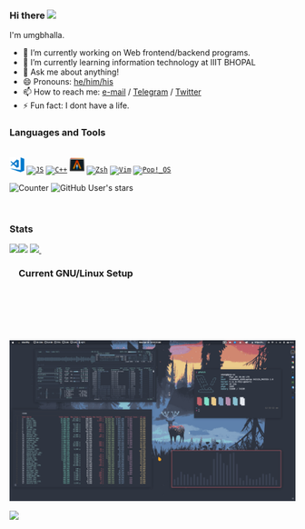 ### Hi there <img src="https://raw.githubusercontent.com/MartinHeinz/MartinHeinz/master/wave.gif" width="30px">

I'm umgbhalla.

- 🔭 I’m currently working on Web frontend/backend programs.
- 🌱 I’m currently learning information technology at IIIT BHOPAL
- 💬 Ask me about anything!
- 😄 Pronouns: [he/him/his](https://pronoun.is/he)
- 📫 How to reach me: [e-mail](mailto:umg.bhalla88@gmail.com) / [Telegram](https://t.me/umgbhalla) / [Twitter](https://twitter.com/umgbhalla)
- ⚡ Fun fact: I dont have a life.
  <br />

### Languages and Tools

<code><a href="https://code.visualstudio.com"> <img  alt="Visual Studio Code" height="26px" src="https://raw.githubusercontent.com/github/explore/80688e429a7d4ef2fca1e82350fe8e3517d3494d/topics/visual-studio-code/visual-studio-code.png"/></a></code>
<code><a href="https://www.wikiwand.com/en/JavaScript"><img  alt="JS" height="26px" src="https://upload.wikimedia.org/wikipedia/commons/thumb/9/99/Unofficial_JavaScript_logo_2.svg/640px-Unofficial_JavaScript_logo_2.svg.png" /></a></code>
<code><a href="https://www.wikiwand.com/en/C%2B%2B"><img  alt="C++" height="26px" src="https://upload.wikimedia.org/wikipedia/commons/1/18/ISO_C%2B%2B_Logo.svg" /></a></code>
<code><a href="https://github.com/alacritty/alacritty"><img  alt="Alacritty" height="26px" src="https://raw.githubusercontent.com/alacritty/alacritty/master/extra/logo/compat/alacritty-term%2Bscanlines.png" /></a></code>
<code><a href="https://www.wikiwand.com/en/Z_shell"><img  alt="Zsh" height="26px" src="https://raw.githubusercontent.com/odb/official-bash-logo/master/assets/Logos/Icons/SVG/128x128.svg" /></a></code>
<code><a href="https://www.vim.org/"><img alt="Vim" height="26px" src="https://upload.wikimedia.org/wikipedia/commons/thumb/9/9f/Vimlogo.svg/640px-Vimlogo.svg.png" /></a></code>
<code><a href="https://pop.system76.com/"><img alt="Pop!_OS" height="26px" src="https://upload.wikimedia.org/wikipedia/commons/thumb/c/c5/Pop_OS-Logo-nobg.svg/640px-Pop_OS-Logo-nobg.svg.png" /></a></code>


![Counter](https://visitor-badge.glitch.me/badge?page_id=umgbhalla.visitor-badge)
![GitHub User's stars](https://img.shields.io/github/stars/umgbhalla?affiliations=OWNER%2CCOLLABORATOR&label=GH%20stars)
<!-- [![GitHub Sponsors](https://img.shields.io/github/sponsors/umgbhalla?label=GH%20sponsors&style=flat)](https://github.com/sponsors/umgbhalla) -->
&nbsp;
&nbsp;
### Stats
<img  src="https://activity-graph.herokuapp.com/graph?username=umgbhalla&bg_color=011627&color=e4e2e2&line=fafafa&point=f4f2f2&area=true&hide_border=true" width='702.21' />

<a href="https://github.com/anuraghazra/github-readme-stats">
  <img  src="https://github-readme-stats.vercel.app/api?username=umgbhalla&count_private=true&show_icons=true&theme=nightowl&hide_border=true"  height='170'/>
</a>

<a href="https://github.com/anuraghazra/github-readme-stats">
  <img align="left" src="https://github-readme-stats.vercel.app/api/top-langs/?username=umgbhalla&theme=nightowl&hide_border=true" height='170' />
 <!--   <img align="left" src="https://github-readme-stats.vercel.app/api/top-langs/?username=umgbhalla&exclude_repo=dotfiles&theme=nightowl&hide_border=true" height='170' /> -->
</a>
&nbsp;
  
   
   
### Current GNU/Linux Setup
<img src="https://raw.githubusercontent.com/umgbhalla/dotfiles/main/Screenshot.png"  width='702.271'/>  


<p align="left"><img src="https://raw.githubusercontent.com/arcticicestudio/nord-docs/develop/assets/images/nord/repository-footer-separator.svg?sanitize=true"  width='702.271' /></p>

